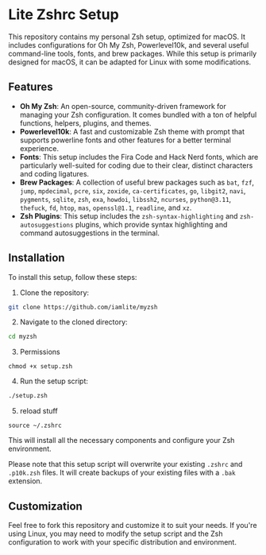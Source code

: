 # Lite Zshrc Setup

This repository contains my personal Zsh setup, optimized for macOS. It includes configurations for Oh My Zsh, Powerlevel10k, and several useful command-line tools, fonts, and brew packages. While this setup is primarily designed for macOS, it can be adapted for Linux with some modifications.

## Features

- **Oh My Zsh**: An open-source, community-driven framework for managing your Zsh configuration. It comes bundled with a ton of helpful functions, helpers, plugins, and themes.
- **Powerlevel10k**: A fast and customizable Zsh theme with prompt that supports powerline fonts and other features for a better terminal experience.
- **Fonts**: This setup includes the Fira Code and Hack Nerd fonts, which are particularly well-suited for coding due to their clear, distinct characters and coding ligatures.
- **Brew Packages**: A collection of useful brew packages such as `bat`, `fzf`, `jump`, `mpdecimal`, `pcre`, `six`, `zoxide`, `ca-certificates`, `go`, `libgit2`, `navi`, `pygments`, `sqlite`, `zsh`, `exa`, `howdoi`, `libssh2`, `ncurses`, `python@3.11`, `thefuck`, `fd`, `htop`, `mas`, `openssl@1.1`, `readline`, and `xz`.
- **Zsh Plugins**: This setup includes the `zsh-syntax-highlighting` and `zsh-autosuggestions` plugins, which provide syntax highlighting and command autosuggestions in the terminal.

## Installation

To install this setup, follow these steps:

1. Clone the repository:

```zsh
git clone https://github.com/iamlite/myzsh
```

2. Navigate to the cloned directory:

```zsh
cd myzsh
```

3. Permissions
```
chmod +x setup.zsh
```

4. Run the setup script:

```zsh
./setup.zsh
```

5. reload stuff
```
source ~/.zshrc
```

This will install all the necessary components and configure your Zsh environment.

Please note that this setup script will overwrite your existing `.zshrc` and `.p10k.zsh` files. It will create backups of your existing files with a `.bak` extension.

## Customization

Feel free to fork this repository and customize it to suit your needs. If you're using Linux, you may need to modify the setup script and the Zsh configuration to work with your specific distribution and environment.
